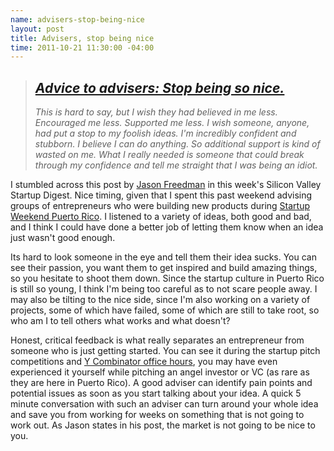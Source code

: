 ```yaml
--- 
name: advisers-stop-being-nice
layout: post
title: Advisers, stop being nice
time: 2011-10-21 11:30:00 -04:00
---
```


> _[Advice to advisers: Stop being so nice.](http://www.humbledmba.com/advice-to-advisers-stop-being-so-nice)_
> ------------------------------------------------------------------------------------------------------------
> _This is hard to say, but I wish they had believed in me less.  Encouraged me less.  Supported me less.  I wish someone, anyone, had put a stop to my foolish ideas.  I'm incredibly confident and stubborn.  I believe I can do anything.  So additional support is kind of wasted on me.  What I really needed is someone that could break through my confidence and tell me straight that I was being an idiot._

I stumbled across this post by [Jason Freedman](http://about.me/jasonfreedman/) in this week's Silicon Valley Startup Digest. Nice timing, given that I spent this past weekend advising groups of entrepreneurs who were building new products during [Startup Weekend Puerto Rico](http://hectorramos.com/startup-weekend-wrap-up). I listened to a variety of ideas, both good and bad, and I think I could have done a better job of letting them know when an idea just wasn't good enough.

Its hard to look someone in the eye and tell them their idea sucks. You can see their passion, you want them to get inspired and build amazing things, so you hesitate to shoot them down. Since the startup culture in Puerto Rico is still so young, I think I'm being too careful as to not scare people away. I may also be tilting to the nice side, since I'm also working on a variety of projects, some of which have failed, some of which are still to take root, so who am I to tell others what works and what doesn't?

Honest, critical feedback is what really separates an entrepreneur from someone who is just getting started. You can see it during the startup pitch competitions and [Y Combinator office hours](http://techcrunch.com/2011/09/12/tc-disrupt-office-hours-with-yc-partners-paul-graham-and-harj-taggar/), you may have even experienced it yourself while pitching an angel investor or VC (as rare as they are here in Puerto Rico). A good adviser can identify pain points and potential issues as soon as you start talking about your idea. A quick 5 minute conversation with such an adviser can turn around your whole idea and save you from working for weeks on something that is not going to work out. As Jason states in his post, the market is not going to be nice to you. 